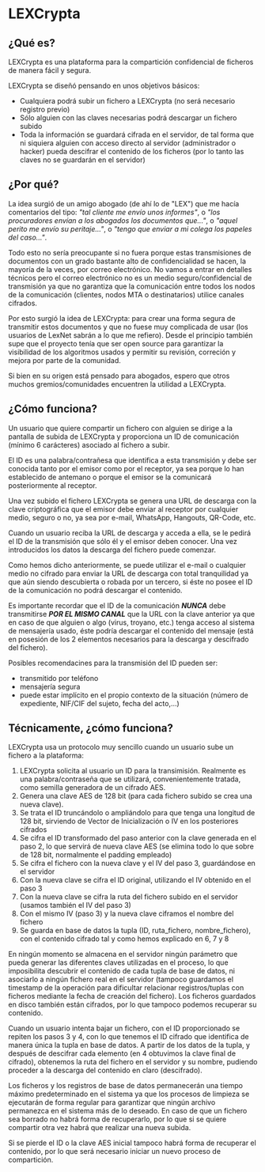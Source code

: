 # LEXCrypta
## ¿Qué es?

LEXCrypta es una plataforma para la compartición confidencial de ficheros de manera fácil y segura.

LEXCrypta se diseñó pensando en unos objetivos básicos:

* Cualquiera podrá subir un fichero a LEXCrypta (no será necesario registro previo)
* Sólo alguien con las claves necesarias podrá descargar un fichero subido
* Toda la información se guardará cifrada en el servidor, de tal forma que ni siquiera alguien con acceso directo al servidor (administrador o hacker) pueda descifrar el contenido de los ficheros (por lo tanto las claves no se guardarán en el servidor)

## ¿Por qué?
La idea surgió de un amigo abogado (de ahí lo de "LEX") que me hacía comentarios del tipo: *"tal cliente me envío unos informes"*, o *"los procuradores envían a los abogados los documentos que..."*, o *"aquel perito me envío su peritaje..."*, o *"tengo que enviar a mi colega los papeles del caso..."*.

Todo esto no sería preocupante si no fuera porque estas transmisiones de documentos con un grado bastante alto de confidencialidad se hacen, la mayoría de la veces, por correo electrónico. No vamos a entrar en detalles técnicos pero el correo electrónico no es un medio seguro/confidencial de transmisión ya que no garantiza que la comunicación entre todos los nodos de la comunicación (clientes, nodos MTA o destinatarios) utilice canales cifrados. 

Por esto surgió la idea de LEXCrypta: para crear una forma segura de transmitir estos documentos y que no fuese muy complicada de usar (los usuarios de LexNet sabrán a lo que me refiero). Desde el principio también supe que el proyecto tenía que ser open source para garantizar la visibilidad de los algoritmos usados y permitir su revisión, correción y mejora por parte de la comunidad.

Si bien en su origen está pensado para abogados, espero que otros muchos gremios/comunidades encuentren la utilidad a LEXCrypta.

## ¿Cómo funciona?
Un usuario que quiere compartir un fichero con alguien se dirige a la pantalla de subida de LEXCrypta y proporciona un ID de comunicación (mínimo 6 carácteres) asociado al fichero a subir.

El ID es una palabra/contrañesa que identifica a esta transmisión y debe ser conocida tanto por el emisor como por el receptor, ya sea porque lo han establecido de antemano o porque el emisor se la comunicará posteriormente al receptor.

Una vez subido el fichero LEXCrypta se genera una URL de descarga con la clave criptográfica que el emisor debe enviar al receptor por cualquier medio, seguro o no, ya sea por e-mail, WhatsApp, Hangouts, QR-Code, etc. 

Cuando un usuario reciba la URL de descarga y acceda a ella, se le pedirá el ID de la transmisión que sólo él y el emisor deben conocer. Una vez introducidos los datos la descarga del fichero puede comenzar.

Como hemos dicho anteriormente, se puede utilizar el e-mail o cualquier medio no cifrado para enviar la URL de descarga con total tranquilidad ya que aún siendo descubierta o robada por un tercero, si éste no posee el ID de la comunicación no podrá descargar el contenido.

Es importante recordar que el ID de la comunicación _**NUNCA**_ debe transmitirse _**POR EL MISMO CANAL**_ que la URL con la clave anterior ya que  en caso de que alguien o algo (virus, troyano, etc.) tenga acceso al sistema de mensajería usado, éste podría descargar el contenido del mensaje (está en posesión de los 2 elementos necesarios para la descarga y descifrado del fichero). 

Posibles recomendacines para la transmisión del ID pueden ser: 

* transmitido por teléfono
* mensajería segura
* puede estar implícito en el propio contexto de la situación (número de expediente, NIF/CIF del sujeto, fecha del acto,...)

## Técnicamente, ¿cómo funciona?
LEXCrypta usa un protocolo muy sencillo cuando un usuario sube un fichero a la plataforma:

1. LEXCrypta solicita al usuario un ID para la transimisión. Realmente es una palabra/contraseña que se utilizará, convenientemente tratada, como semilla generadora de un cifrado AES.
2. Genera una clave AES de 128 bit (para cada fichero subido se crea una nueva clave).
3. Se trata el ID truncándolo o ampliándolo para que tenga una longitud de 128 bit, sirviendo de Vector de Inicialización o IV en los posteriores cifrados
4. Se cifra el ID transformado del paso anterior con la clave generada en el paso 2, lo que servirá de nueva clave AES (se elimina todo lo que sobre de 128 bit, normalmente el padding empleado)
5. Se cifra el fichero con la nueva clave y el IV del paso 3, guardándose en el servidor
6. Con la nueva clave se cifra el ID original, utilizando el IV obtenido en el paso 3 
7. Con la nueva clave se cifra la ruta del fichero subido en el servidor (usamos también el IV del paso 3)
8. Con el mismo IV (paso 3) y la nueva clave ciframos el nombre del fichero
9. Se guarda en base de datos la tupla (ID, ruta_fichero, nombre_fichero), con el contenido cifrado tal y como hemos explicado en 6, 7 y 8

En ningún momento se almacena en el servidor ningún parámetro que pueda generar las diferentes claves utilizadas en el proceso, lo que imposibilita descubrir el contenido de cada tupla de base de datos, ni asociarlo a ningún fichero real en el servidor (tampoco guardamos el timestamp de la operación para dificultar relacionar registros/tuplas con ficheros mediante la fecha de creación del fichero). Los ficheros guardados en disco también están cifrados, por lo que tampoco podemos recuperar su contenido.

Cuando un usuario intenta bajar un fichero, con el ID proporcionado se repiten los pasos 3 y 4, con lo que tenemos el ID cifrado que identifica de manera única la tupla en base de datos. A partir de los datos de la tupla, y después de descifrar cada elemento (en 4 obtuvimos la clave final de cifrado), obtenemos la ruta del fichero en el servidor y su nombre, pudiendo proceder a la descarga del contenido en claro (descifrado).

Los ficheros y los registros de base de datos permanecerán una tiempo máximo predeterminado en el sistema ya que los procesos de limpieza se ejecutarán de forma regular para garantizar que ningún archivo permanezca en el sistema más de lo deseado. En caso de que un fichero sea borrado no habrá forma de recuperarlo, por lo que si se quiere compartir otra vez habrá que realizar una nueva subida. 

Si se pierde el ID o la clave AES inicial tampoco habrá forma de recuperar el contenido, por lo que será necesario iniciar un nuevo proceso de compartición.






